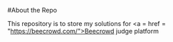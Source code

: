 #About the Repo

This repository is to store my solutions for <a = href = "https://beecrowd.com/">Beecrowd</a>
judge platform